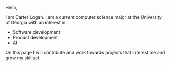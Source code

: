 Hello,

I am Carter Logan. I am a current computer science major at the University of Georgia with an interest in:
- Software development
- Product development
- AI

On this page I will contribute and work towards projects that interest me and grow my skillset.

